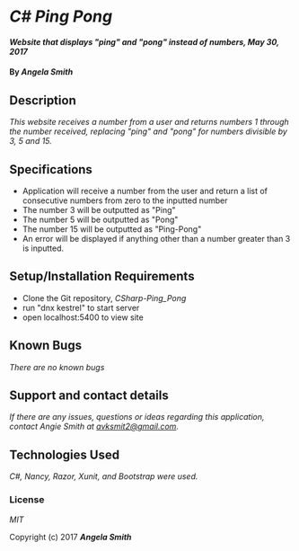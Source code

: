 # _C# Ping Pong_

#### _Website that displays "ping" and "pong" instead of numbers, May 30, 2017_

#### By _**Angela Smith**_

## Description

_This website receives a number from a user and returns numbers 1 through the number received, replacing "ping" and "pong" for numbers divisible by 3, 5 and 15._

## Specifications

* Application will receive a number from the user and return a list of consecutive numbers from zero to the inputted number
* The number 3 will be outputted as "Ping"
* The number 5 will be outputted as "Pong"
* The number 15 will be outputted as "Ping-Pong"
* An error will be displayed if anything other than a number greater than 3 is inputted.

## Setup/Installation Requirements

* Clone the Git repository, _CSharp-Ping_Pong_
* run "dnx kestrel" to start server
* open localhost:5400 to view site

## Known Bugs

_There are no known bugs_

## Support and contact details

_If there are any issues, questions or ideas regarding this application, contact Angie Smith at avksmit2@gmail.com._

## Technologies Used

_C#, Nancy, Razor, Xunit, and Bootstrap were used._

### License

*MIT*

Copyright (c) 2017 **_Angela Smith_**
